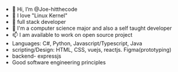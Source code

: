 - 👋 Hi, I’m @Joe-hitthecode
- 👀 I love "Linux Kernel" 
- 🌱 full stack developer
- 💞️ I'm a computer science major and also a self taught developer 
- 📫 I am available to work on open source project 
- Languages: C#, Python, Javascript/Typescript, Java
- scripting/Design: HTML, CSS, vuejs, reactjs. Figma(prototyping)
- backend- expressjs
- Good software engineering principles

<!---
Joe-hitthecode/Joe-hitthecode is a ✨ special ✨ repository because its `README.md` (this file) appears on your GitHub profile.
You can click the Preview link to take a look at your changes.
--->
